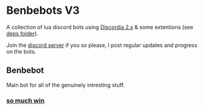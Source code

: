# Benbebots V3

A collection of lua discord bots using [Discordia 2.x](https://github.com/SinisterRectus/Discordia) & some extentions (see [deps folder](https://github.com/Benbebop/benbebots/tree/main/deps)).

Join the [discord server](https://discord.gg/weh8CmPRqy) if you so please, I post regular updates and progress on the bots.

## Benbebot

Main bot for all of the genuinely intresting stuff.

### [so much win](https://user-images.githubusercontent.com/78389958/224879458-24d471cc-aaa1-4b0d-a3ed-c60a2f3dc231.mp4)
